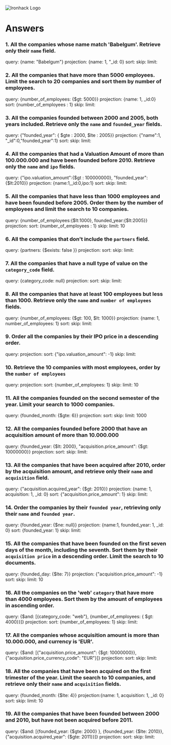 ![Ironhack Logo](https://i.imgur.com/1QgrNNw.png)

# Answers

### 1. All the companies whose name match 'Babelgum'. Retrieve only their `name` field.

<!-- Your Code Goes Here -->
query: {name: "Babelgum"}
projection: {name: 1, "_id: 0}
sort:
skip:
limit:

### 2. All the companies that have more than 5000 employees. Limit the search to 20 companies and sort them by **number of employees**.

<!-- Your Code Goes Here -->
query: {number_of_employees: {$gt: 5000}}
projection: {name: 1, _id:0}
sort: {number_of_employees : 1}
skip:
limit:

### 3. All the companies founded between 2000 and 2005, both years included. Retrieve only the `name` and `founded_year` fields.

<!-- Your Code Goes Here -->
query: {"founded_year": { $gte : 2000, $lte : 2005}}
projection: {"name":1, "_id":0,"founded_year":1}
sort:
skip:
limit:

### 4. All the companies that had a Valuation Amount of more than 100.000.000 and have been founded before 2010. Retrieve only the `name` and `ipo` fields.

<!-- Your Code Goes Here -->
query: {"ipo.valuation_amount":{$gt : 100000000}, "founded_year":{$lt:2010}}
projection: {name:1,_id:0,ipo:1}
sort:
skip:
limit:

### 5. All the companies that have less than 1000 employees and have been founded before 2005. Order them by the number of employees and limit the search to 10 companies.

<!-- Your Code Goes Here -->
query: {number_of_employees:{$lt:1000}, founded_year:{$lt:2005}}
projection:
sort: {number_of_employees : 1}
skip:
limit: 10

### 6. All the companies that don't include the `partners` field.

<!-- Your Code Goes Here -->
query: {partners: {$exists: false }}
projection:
sort:
skip:
limit:

### 7. All the companies that have a null type of value on the `category_code` field.

<!-- Your Code Goes Here -->
query: {category_code: null} 
projection:
sort:
skip:
limit:

### 8. All the companies that have at least 100 employees but less than 1000. Retrieve only the `name` and `number of employees` fields.

<!-- Your Code Goes Here -->
query: {number_of_employees: {$gt: 100, $lt: 1000}}
projection: {name: 1, number_of_employees: 1}
sort:
skip:
limit:

### 9. Order all the companies by their IPO price in a descending order.

<!-- Your Code Goes Here -->
query:
projection:
sort: {"ipo.valuation_amount": -1}
skip:
limit:

### 10. Retrieve the 10 companies with most employees, order by the `number of employees`

<!-- Your Code Goes Here -->
query:
projection:
sort: {number_of_employees: 1}
skip:
limit: 10

### 11. All the companies founded on the second semester of the year. Limit your search to 1000 companies.

<!-- Your Code Goes Here -->
query: {founded_month: {$gte: 6}}
projection:
sort:
skip:
limit: 1000

### 12. All the companies founded before 2000 that have an acquisition amount of more than 10.000.000

<!-- Your Code Goes Here -->
query: {founded_year: {$lt: 2000}, "acquisition.price_amount": {$gt: 10000000}}
projection:
sort:
skip:
limit:

### 13. All the companies that have been acquired after 2010, order by the acquisition amount, and retrieve only their `name` and `acquisition` field.

<!-- Your Code Goes Here -->
query: {"acquisition.acquired_year": {$gt: 2010}}
projection: {name: 1, acquisition: 1, _id: 0}
sort: {"acquisition.price_amount": 1}
skip:
limit:

### 14. Order the companies by their `founded year`, retrieving only their `name` and `founded year`.

<!-- Your Code Goes Here -->
query: {founded_year: {$ne: null}}
projection: {name:1, founded_year: 1, _id: 0}
sort: {founded_year: 1}
skip:
limit:

### 15. All the companies that have been founded on the first seven days of the month, including the seventh. Sort them by their `acquisition price` in a descending order. Limit the search to 10 documents.

<!-- Your Code Goes Here -->
query: {founded_day: {$lte: 7}}
projection: {"acquisition.price_amount": -1}
sort:
skip:
limit: 10

### 16. All the companies on the 'web' `category` that have more than 4000 employees. Sort them by the amount of employees in ascending order.

<!-- Your Code Goes Here -->
query: {$and: [{category_code: "web"}, {number_of_employees: { $gt: 4000}}]}
projection:
sort: {number_of_employees: 1} 
skip:
limit:

### 17. All the companies whose acquisition amount is more than 10.000.000, and currency is 'EUR'.

<!-- Your Code Goes Here -->
query: {$and: [{"acquisition.price_amount": {$gt: 10000000}}, {"acquisition.price_currency_code": "EUR"}]}
projection:
sort:
skip:
limit:

### 18. All the companies that have been acquired on the first trimester of the year. Limit the search to 10 companies, and retrieve only their `name` and `acquisition` fields.

<!-- Your Code Goes Here -->
query: {founded_month: {$lte: 4}}
projection:{name: 1, acquisition: 1, _id: 0}
sort:
skip:
limit: 10

### 19. All the companies that have been founded between 2000 and 2010, but have not been acquired before 2011.

<!-- Your Code Goes Here -->
query: {$and: [{founded_year: {$gte: 2000} }, {founded_year: {$lte: 2010}}, {"acquisition.acquired_year": {$gte: 2011}}]}
projection:
sort:
skip:
limit:

